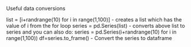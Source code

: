 Useful data conversions

list = [i+randrange(10) for i in range(1,100)] - creates a list which has the value of i from the for loop 
series = pd.Series(list) - converts above list to series and you can also do:
series = pd.Series(i+randrange(10) for i in range(1,100)) 
df=series.to_frame() - Convert the series to dataframe

